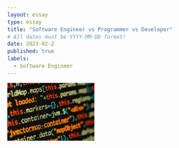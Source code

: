 ```yaml
---
layout: essay
type: essay
title: "Software Engineer vs Programmer vs Developer"
# All dates must be YYYY-MM-DD format!
date: 2023-02-2
published: true
labels:
  - Software Engineer
---
```


<img width="200px" class="rounded float-start pe-4" src="../img/coding.jpg">


